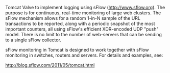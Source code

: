 Tomcat Valve to implement logging using sFlow (http://www.sflow.org). The purpose is for continuous, real-time monitoring of large web clusters. The sFlow mechanism allows for a random 1-in-N sample of the URL transactions to be reported, along with a periodic snapshot of the most important counters, all using sFlow's efficient XDR-encoded UDP "push" model. There is no limit to the number of web-servers that can be sending to a single sFlow collector.

sFlow monitoring in Tomcat is designed to work together with sFlow monitoring in switches, routers and servers. For details and examples, see:

http://blog.sflow.com/2011/05/tomcat.html